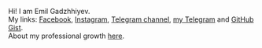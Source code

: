 Hi! I am Emil Gadzhhiyev.<br>My links: <a href="https://www.facebook.com/emilgadzhiyev/" target="_blank">Facebook</a>, <a href="https://www.instagram.com/emil.gadzhiyev/" target="_blank">Instagram</a>, <a href="https://t.me/emilgadzhiyevme" target="_blank">Telegram channel</a>, <a href="https://www.t.me/emilgadzhiyev" target="_blank">my Telegram</a> and <a href="https://gist.github.com/emilgadzhiyev" target="_blank">GitHub Gist</a>.<br>About my professional growth <a href="https://www.emilgadzhiyev.me/about/me/certificates/" target="_blank">here</a>.
